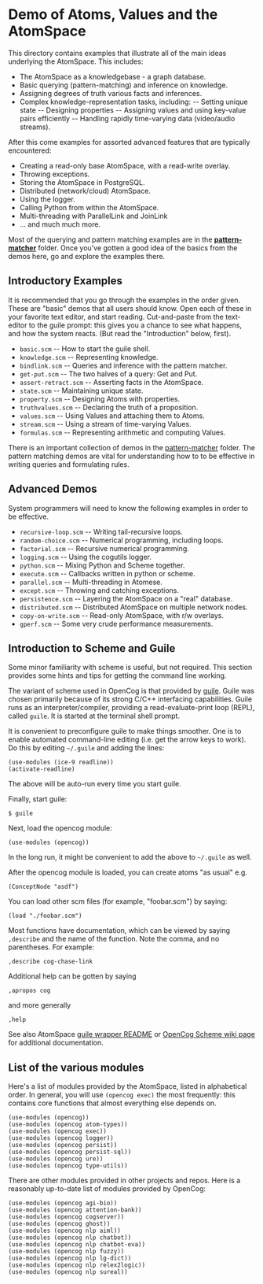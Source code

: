 
Demo of Atoms, Values and the AtomSpace
=======================================
This directory contains examples that illustrate all of the main ideas
underlying the AtomSpace. This includes:

* The AtomSpace as a knowledgebase - a graph database.
* Basic querying (pattern-matching) and inference on knowledge.
* Assigning degrees of truth various facts and inferences.
* Complex knowledge-representation tasks, including:
   -- Setting unique state
   -- Designing properties
   -- Assigning values and using key-value pairs efficiently
   -- Handling rapidly time-varying data (video/audio streams).

After this come examples for assorted advanced features that are
typically encountered:

* Creating a read-only base AtomSpace, with a read-write overlay.
* Throwing exceptions.
* Storing the AtomSpace in PostgreSQL.
* Distributed (network/cloud) AtomSpace.
* Using the logger.
* Calling Python from within the AtomSpace.
* Multi-threading with ParallelLink and JoinLink
* ... and much much more.

Most of the querying and pattern matching examples are in the
[**pattern-matcher**](../pattern-matcher) folder. Once you've gotten
a good idea of the basics from the demos here, go and explore the
examples there.

Introductory Examples
---------------------
It is recommended that you go through the examples in the order given.
These are "basic" demos that all users should know. Open each of these
in your favorite text editor, and start reading. Cut-and-paste from the
text-editor to the guile prompt: this gives you a chance to see what
happens, and how the system reacts. (But read the "Introduction" below,
first).

* `basic.scm`          -- How to start the guile shell.
* `knowledge.scm`      -- Representing knowledge.
* `bindlink.scm`       -- Queries and inference with the pattern matcher.
* `get-put.scm`        -- The two halves of a query: Get and Put.
* `assert-retract.scm` -- Asserting facts in the AtomSpace.
* `state.scm`          -- Maintaining unique state.
* `property.scm`       -- Designing Atoms with properties.
* `truthvalues.scm`    -- Declaring the truth of a proposition.
* `values.scm`         -- Using Values and attaching them to Atoms.
* `stream.scm`         -- Using a stream of time-varying Values.
* `formulas.scm`       -- Representing arithmetic and computing Values.

There is an important collection of demos in the
[pattern-matcher](../pattern-matcher) folder. The pattern matching
demos are vital for understanding how to to be effective in writing
queries and formulating rules.

Advanced Demos
--------------
System programmers will need to know the following examples in order to
be effective.

* `recursive-loop.scm` -- Writing tail-recursive loops.
* `random-choice.scm`  -- Numerical programming, including loops.
* `factorial.scm`      -- Recursive numerical programming.
* `logging.scm`        -- Using the cogutils logger.
* `python.scm`         -- Mixing Python and Scheme together.
* `execute.scm`        -- Callbacks written in python or scheme.
* `parallel.scm`       -- Multi-threading in Atomese.
* `except.scm`         -- Throwing and catching exceptions.
* `persistence.scm`    -- Layering the AtomSpace on a "real" database.
* `distributed.scm`    -- Distributed AtomSpace on multiple network nodes.
* `copy-on-write.scm`  -- Read-only AtomSpace, with r/w overlays.
* `gperf.scm`          -- Some very crude performance measurements.


Introduction to Scheme and Guile
--------------------------------
Some minor familiarity with scheme is useful, but not required.
This section provides some hints and tips for getting the command
line working.

The variant of scheme used in OpenCog is that provided by
[guile](https://www.gnu.org/software/guile/).
Guile was chosen primarily because of its strong C/C++ interfacing
capabilities.  Guile runs as an interpreter/compiler, providing a
read-evaluate-print loop (REPL), called `guile`. It is started at
the terminal shell prompt.

It is convenient to preconfigure guile to make things smoother. One is
to enable automated command-line editing (i.e. get the arrow keys to
work). Do this by editing `~/.guile` and adding the lines:
```
(use-modules (ice-9 readline))
(activate-readline)
```
The above will be auto-run every time you start guile.

Finally, start guile:
```
$ guile
```
Next, load the opencog module:
```
(use-modules (opencog))
```
In the long run, it might be convenient to add the above to `~/.guile`
as well.

After the opencog module is loaded, you can create atoms "as usual" e.g.
```
(ConceptNode "asdf")
```

You can load other scm files (for example, "foobar.scm") by saying:

```
(load "./foobar.scm")
```

Most functions have documentation, which can be viewed by saying
`,describe` and the name of the function.  Note the comma, and no
parentheses.  For example:
```
,describe cog-chase-link
```
Additional help can be gotten by saying
```
,apropos cog
```
and more generally
```
,help
```

See also AtomSpace [guile wrapper README](../../opencog/guile/README)
or [OpenCog Scheme wiki page](https://wiki.opencog.org/w/Scheme) for
additional documentation.


List of the various modules
---------------------------
Here's a list of modules provided by the AtomSpace, listed in
alphabetical order. In general, you will use `(opencog exec)`
the most frequently: this contains core functions that almost
everything else depends on.
```
(use-modules (opencog))
(use-modules (opencog atom-types))
(use-modules (opencog exec))
(use-modules (opencog logger))
(use-modules (opencog persist))
(use-modules (opencog persist-sql))
(use-modules (opencog ure))
(use-modules (opencog type-utils))
```

There are other modules provided in other projects and repos. Here is
a reasonably up-to-date list of modules provided by OpenCog:
```
(use-modules (opencog agi-bio))
(use-modules (opencog attention-bank))
(use-modules (opencog cogserver))
(use-modules (opencog ghost))
(use-modules (opencog nlp aiml))
(use-modules (opencog nlp chatbot))
(use-modules (opencog nlp chatbot-eva))
(use-modules (opencog nlp fuzzy))
(use-modules (opencog nlp lg-dict))
(use-modules (opencog nlp relex2logic))
(use-modules (opencog nlp sureal))
```
